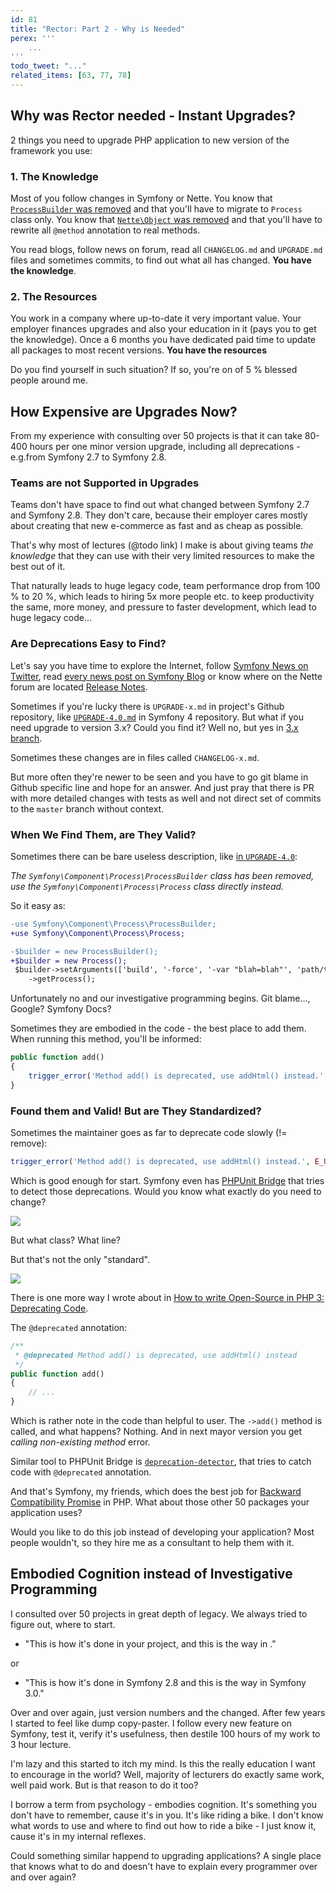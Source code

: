 ```yaml
---
id: 81
title: "Rector: Part 2 - Why is Needed"
perex: '''
    ...
'''
todo_tweet: "..."
related_items: [63, 77, 78]
---
```


## Why was Rector needed - Instant Upgrades?

2 things you need to upgrade PHP application to new version of the framework you use:

### 1. The Knowledge

Most of you follow changes in Symfony or Nette. You know that [`ProcessBuilder` was removed](https://github.com/symfony/symfony/blob/master/UPGRADE-4.0.md#process) and that you'll have to migrate to `Process` class only. You know that [`Nette\Object` was removed](https://forum.nette.org/cs/26250-pojdte-otestovat-nette-2-4-rc) and that you'll have to rewrite all `@method` annotation to real methods.

You read blogs, follow news on forum, read all `CHANGELOG.md` and `UPGRADE.md` files and sometimes commits, to find out what all has changed. **You have the knowledge**.

### 2. The Resources

You work in a company where up-to-date it very important value. Your employer finances upgrades and also your education in it (pays you to get the knowledge). Once a 6 months you have dedicated paid time to update all packages to most recent versions. **You have the resources**

Do you find yourself in such situation? If so, you're on of 5 % blessed people around me.

## How Expensive are Upgrades Now?

From my experience with consulting over 50 projects is that it can take 80-400 hours per one minor version upgrade, including all deprecations - e.g.from Symfony 2.7 to Symfony 2.8.

### Teams are not Supported in Upgrades

Teams don't have space to find out what changed between Symfony 2.7 and Symfony 2.8. They don't care, because their employer cares mostly about creating that new e-commerce as fast and as cheap as possible.

That's why most of lectures (@todo link) I make is about giving teams *the knowledge* that they can use with their very limited resources to make the best out of it.

That naturally leads to huge legacy code, team performance drop from 100 % to 20 %, which leads to hiring 5x more people etc. to keep productivity the same, more money, and pressure to faster development, which lead to huge legacy code...

### Are Deprecations Easy to Find?

Let's say you have time to explore the Internet, follow [Symfony News on Twitter](https://twitter.com/symfony_en), read [every news post on Symfony Blog](https://symfony.com/blog/category/living-on-the-edge) or know where on the Nette forum are located [Release Notes](https://forum.nette.org/en/f78-release-announcements-news).

Sometimes if you're lucky there is `UPGRADE-x.md` in project's Github repository, like [`UPGRADE-4.0.md`](https://github.com/symfony/symfony/blob/master/UPGRADE-4.0.md) in Symfony 4 repository. But what if you need upgrade to version 3.x? Could you find it? Well no, but yes in [3.x branch](https://github.com/symfony/symfony/tree/3.4).

Sometimes these changes are in files called `CHANGELOG-x.md`.

But more often they're newer to be seen and you have to go git blame in Github specific line and hope for an answer. And just pray that there is PR with more detailed changes with tests as well and not direct set of commits to the `master` branch without context.

### When We Find Them, are They Valid?

Sometimes there can be bare useless description, like [in `UPGRADE-4.0`](https://github.com/symfony/symfony/blob/master/UPGRADE-4.0.md#process):

*The `Symfony\Component\Process\ProcessBuilder` class has been removed, use the `Symfony\Component\Process\Process` class directly instead.*

So it easy as:

```diff
-use Symfony\Component\Process\ProcessBuilder;
+use Symfony\Component\Process\Process;

-$builder = new ProcessBuilder();
+$builder = new Process();
 $builder->setArguments(['build', '-force', '-var "blah=blah"', 'path/to/json.json'])
    ->getProcess();
```

Unfortunately no and our investigative programming begins. Git blame..., Google? Symfony Docs?

Sometimes they are embodied in the code - the best place to add them. When running this method, you'll be informed:

```php
public function add()
{
    trigger_error('Method add() is deprecated, use addHtml() instead.', E_USER_DEPRECATED);
}
```

### Found them and Valid! But are They Standardized?

Sometimes the maintainer goes as far to deprecate code slowly (!= remove):

```php
trigger_error('Method add() is deprecated, use addHtml() instead.', E_USER_DEPRECATED);
```

Which is good enough for start. Symfony even has [PHPUnit Bridge](https://symfony.com/doc/current/components/phpunit_bridge.html) that tries to detect those deprecations. Would you know what exactly do you need to change?

<img src="https://symfony.com/doc/current/_images/report.png">

But what class? What line?

But that's not the only "standard".

<a href="https://xkcd.com/927/
">
    <img src="https://imgs.xkcd.com/comics/standards.png">
</a>

There is one more way I wrote about in [How to write Open-Source in PHP 3: Deprecating Code](/blog/2017/09/11/how-to-write-open-source-in-php-3-deprecating-code/#today-s-topic-changed-method-name).

The `@deprecated` annotation:

```php
/**
 * @deprecated Method add() is deprecated, use addHtml() instead
 */
public function add()
{
    // ...
}
```

Which is rather note in the code than helpful to user. The `->add()` method is called, and what happens? Nothing. And in next mayor version you get *calling non-existing method* error.

Similar tool to PHPUnit Bridge is [`deprecation-detector`](https://github.com/sensiolabs-de/deprecation-detector), that tries to catch code with `@deprecated` annotation.

And that's Symfony, my friends, which does the best job for [Backward Compatibility Promise](https://symfony.com/doc/current/contributing/code/bc.html) in PHP. What about those other 50 packages your application uses?

Would you like to do this job instead of developing your application? Most people wouldn't, so they hire me as a consultant to help them with it.

## Embodied Cognition instead of Investigative Programming

I consulted over 50 projects in great depth of legacy. We always tried to figure out, where to start.

- "This is how it's done in your project, and this is the way in <the-desired-framework>."

or

- "This is how it's done in Symfony 2.8 and this is the way in Symfony 3.0."

Over and over again, just version numbers and the <the-desired-framework> changed. After few years I started to feel like dump copy-paster. I follow every new feature on Symfony, test it, verify it's usefulness, then destile 100 hours of my work to 3 hour lecture.

I'm lazy and this started to itch my mind. Is this the really education I want to encourage in the world? Well, majority of lecturers do exactly same work, well paid work. But is that reason to do it too?

I borrow a term from psychology - embodies cognition. It's something you don't have to remember, cause it's in you. It's like riding a bike. I don't know what words to use and where to find out how to ride a bike - I just know it, cause it's in  my internal reflexes.

Could something similar happend to upgrading applications? A single place that knows what to do and doesn't have to explain every programmer over and over again?

